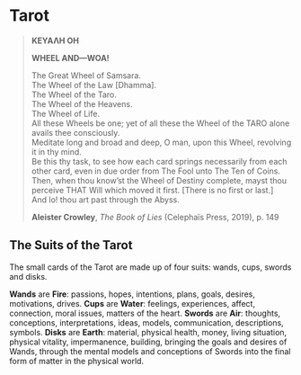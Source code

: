 # Tarot

>**ΚΕΥΑΛΗ ΟΗ**
>
>**WHEEL AND—WOA!**
>
>The Great Wheel of Samsara.  
>The Wheel of the Law [Dhamma].  
>The Wheel of the Taro.  
>The Wheel of the Heavens.  
>The Wheel of Life.  
>All these Wheels be one; yet of all these the Wheel of the TARO alone avails thee consciously.  
>Meditate long and broad and deep, O man, upon this Wheel, revolving it in thy mind.  
>Be this thy task, to see how each card springs necessarily from each other card, even in due order from The Fool unto The Ten of Coins.  
>Then, when thou know’st the Wheel of Destiny complete, mayst thou perceive THAT Will which moved it first. [There is no first or last.]  
>And lo! thou art past through the Abyss.
>
>**Aleister Crowley**, *The Book of Lies* (Celephaïs Press, 2019), p. 149


## The Suits of the Tarot

The small cards of the Tarot are made up of four suits: wands, cups, swords and disks.

**Wands** are **Fire**: passions, hopes, intentions, plans, goals, desires, motivations, drives.
**Cups** are **Water**: feelings, experiences, affect, connection, moral issues, matters of the heart.
**Swords** are **Air**: thoughts, conceptions, interpretations, ideas, models, communication, descriptions, symbols.
**Disks** are **Earth**: material, physical health, money, living situation, physical vitality, impermanence, building, bringing the goals and desires of Wands, through the mental models and conceptions of Swords into the final form of matter in the physical world.


